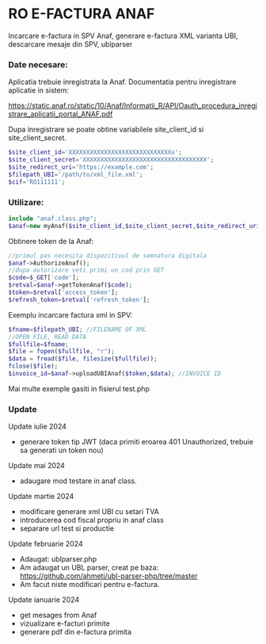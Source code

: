 # RO E-FACTURA ANAF
Incarcare e-factura in SPV Anaf, generare e-factura XML varianta UBI, descarcare mesaje din SPV, ublparser

### Date necesare:

Aplicatia trebuie inregistrata la Anaf. Documentatia pentru inregistrare aplicatie in sistem:

https://static.anaf.ro/static/10/Anaf/Informatii_R/API/Oauth_procedura_inregistrare_aplicatii_portal_ANAF.pdf

Dupa inregistrare se poate obtine variabilele site_client_id si site_client_secret.

```php
$site_client_id='XXXXXXXXXXXXXXXXXXXXXXXXXXXXXx';
$site_client_secret='XXXXXXXXXXXXXXXXXXXXXXXXXXXXXXXXXXX';
$site_redirect_uri='https://example.com';
$filepath_UBI='/path/to/xml_file.xml';
$cif='RO111111';
```

### Utilizare:

```php
include "anaf.class.php";
$anaf=new myAnaf($site_client_id,$site_client_secret,$site_redirect_uri,$filepath_UBI,$cif);
```

Obtinere token de la Anaf:

```php
//primul pas necesita dispozitivul de semnatura digitala
$anaf->AuthorizeAnaf();
//dupa autorizare veti primi un cod prin GET
$code=$_GET['code'];
$retval=$anaf->getTokenAnaf($code);
$token=$retval['access_token'];
$refresh_token=$retval['refresh_token'];
```
Exemplu incarcare factura xml in SPV:

```php
$fname=$filepath_UBI; //FILENAME OF XML
//OPEN FILE, READ DATA
$fullfile=$fname;
$file = fopen($fullfile, "r");
$data = fread($file, filesize($fullfile));
fclose($file);
$invoice_id=$anaf->uploadUBIAnaf($token,$data); //INVOICE ID
```

Mai multe exemple gasiti in fisierul test.php

### Update

Update iulie 2024
- generare token tip JWT (daca primiti eroarea 401 Unauthorized, trebuie sa generati un token nou)

Update mai 2024
- adaugare mod testare in anaf class.

Update martie 2024
- modificare generare xml UBI cu setari TVA
- introducerea cod fiscal propriu in anaf class
- separare url test si productie

Update februarie 2024
- Adaugat: ublparser.php
- Am adaugat un UBL parser, creat pe baza: https://github.com/ahmeti/ubl-parser-php/tree/master
- Am facut niste modificari pentru e-factura.

Update ianuarie 2024
- get mesages from Anaf
- vizualizare e-facturi primite
- generare pdf din e-factura primita
